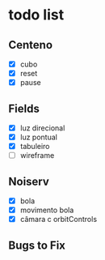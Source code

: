 # todo list

## Centeno
 * [x] cubo
 * [x] reset
 * [x] pause

## Fields
 * [x] luz direcional
 * [x] luz pontual
 * [x] tabuleiro
 * [ ] wireframe

## Noiserv
 * [x] bola
 * [x] movimento bola
 * [x] câmara c orbitControls

## Bugs to Fix
